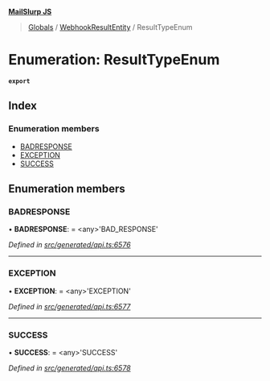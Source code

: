 **[MailSlurp JS](../README.md)**

> [Globals](../README.md) / [WebhookResultEntity](../modules/webhookresultentity.md) / ResultTypeEnum

# Enumeration: ResultTypeEnum

**`export`** 

## Index

### Enumeration members

* [BADRESPONSE](webhookresultentity.resulttypeenum.md#badresponse)
* [EXCEPTION](webhookresultentity.resulttypeenum.md#exception)
* [SUCCESS](webhookresultentity.resulttypeenum.md#success)

## Enumeration members

### BADRESPONSE

•  **BADRESPONSE**:  = \<any>'BAD\_RESPONSE'

*Defined in [src/generated/api.ts:6576](https://github.com/mailslurp/mailslurp-client/blob/3871a9e/src/generated/api.ts#L6576)*

___

### EXCEPTION

•  **EXCEPTION**:  = \<any>'EXCEPTION'

*Defined in [src/generated/api.ts:6577](https://github.com/mailslurp/mailslurp-client/blob/3871a9e/src/generated/api.ts#L6577)*

___

### SUCCESS

•  **SUCCESS**:  = \<any>'SUCCESS'

*Defined in [src/generated/api.ts:6578](https://github.com/mailslurp/mailslurp-client/blob/3871a9e/src/generated/api.ts#L6578)*
